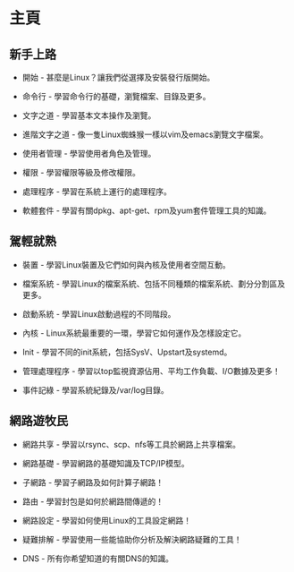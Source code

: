 # 主頁

## 新手上路

* 開始 - 甚麼是Linux？讓我們從選擇及安裝發行版開始。

* 命令行 - 學習命令行的基礎，瀏覽檔案、目錄及更多。

* 文字之道 - 學習基本文本操作及瀏覽。

* 進階文字之道 - 像一隻Linux蜘蛛猴一樣以vim及emacs瀏覽文字檔案。

* 使用者管理 - 學習使用者角色及管理。

* 權限 - 學習權限等級及修改權限。

* 處理程序 - 學習在系統上運行的處理程序。

* 軟體套件 - 學習有關dpkg、apt-get、rpm及yum套件管理工具的知識。

## 駕輕就熟

* 裝置 - 學習Linux裝置及它們如何與內核及使用者空間互動。

* 檔案系統 - 學習Linux的檔案系統、包括不同種類的檔案系統、劃分分割區及更多。

* 啟動系統 - 學習Linux啟動過程的不同階段。

* 內核 - Linux系統最重要的一環，學習它如何運作及怎樣設定它。

* Init - 學習不同的init系統，包括SysV、Upstart及systemd。

* 管理處理程序 - 學習以top監視資源佔用、平均工作負載、I/O數據及更多！

* 事件記綠 - 學習系統紀錄及/var/log目錄。

## 網路遊牧民

* 網路共享 - 學習以rsync、scp、nfs等工具於網路上共享檔案。

* 網路基礎 - 學習網路的基礎知識及TCP/IP模型。

* 子網路 - 學習子網路及如何計算子網路！

* 路由 - 學習封包是如何於網路間傳遞的！

* 網路設定 - 學習如何使用Linux的工具設定網路！

* 疑難排解 - 學習使用一些能協助你分析及解決網路疑難的工具！

* DNS - 所有你希望知道的有關DNS的知識。
